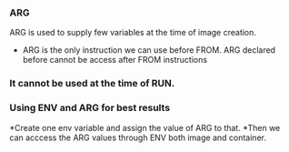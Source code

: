 ### ARG

ARG is used to supply few variables at the time of image creation.
* ARG is the only instruction we can use before FROM. ARG declared before cannot be access after FROM instructions

### It cannot be used at the time of RUN.

### Using ENV and ARG for best results
*Create one env variable and assign the value of ARG to that.
*Then we can acccess the ARG values through ENV both image and container.